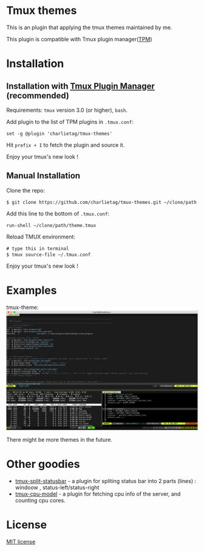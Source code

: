 # Tmux themes

This is an plugin that applying the tmux themes maintained by me.

This plugin is compatible with Tmux plugin manager([TPM](https://github.com/tmux-plugins/tpm))

# Installation
## Installation with [Tmux Plugin Manager](https://github.com/tmux-plugins/tpm) (recommended)

Requirements: `tmux` version 3.0 (or higher), `bash`.

Add plugin to the list of TPM plugins in `.tmux.conf`:

    set -g @plugin 'charlietag/tmux-themes'

Hit `prefix + I` to fetch the plugin and source it.

Enjoy your tmux's new look !

## Manual Installation

Clone the repo:

    $ git clone https://github.com/charlietag/tmux-themes.git ~/clone/path

Add this line to the bottom of `.tmux.conf`:

    run-shell ~/clone/path/theme.tmux

Reload TMUX environment:

    # type this in terminal
    $ tmux source-file ~/.tmux.conf

Enjoy your tmux's new look !


# Examples

tmux-theme:<br/>
![tmux-theme](/screenshots/tmux-theme.png)

There might be more themes in the future.

# Other goodies

- [tmux-split-statusbar](https://github.com/charlietag/tmux-split-statusbar) - a plugin for spliting status bar into 2 parts (lines) : windoow , status-left/status-right
- [tmux-cpu-model](https://github.com/charlietag/tmux-cpu-model) - a plugin for fetching cpu info of the server, and counting cpu cores.

# License

[MIT license](https://opensource.org/licenses/MIT)
